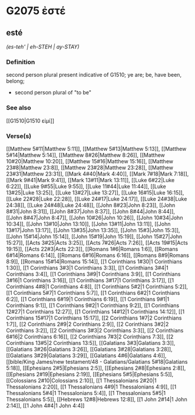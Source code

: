 # G2075 ἐστέ

## esté

_(es-teh' | eh-STEH | ay-STAY)_

### Definition

second person plural present indicative of G1510; ye are; be, have been, belong; 

- second person plural of &quot;to be&quot;

### See also

[[G1510|G1510 εἰμί]]

### Verse(s)

[[Matthew 5#11|Matthew 5:11]], [[Matthew 5#13|Matthew 5:13]], [[Matthew 5#14|Matthew 5:14]], [[Matthew 8#26|Matthew 8:26]], [[Matthew 10#20|Matthew 10:20]], [[Matthew 15#16|Matthew 15:16]], [[Matthew 23#8|Matthew 23:8]], [[Matthew 23#28|Matthew 23:28]], [[Matthew 23#31|Matthew 23:31]], [[Mark 4#40|Mark 4:40]], [[Mark 7#18|Mark 7:18]], [[Mark 9#41|Mark 9:41]], [[Mark 13#11|Mark 13:11]], [[Luke 6#22|Luke 6:22]], [[Luke 9#55|Luke 9:55]], [[Luke 11#44|Luke 11:44]], [[Luke 13#25|Luke 13:25]], [[Luke 13#27|Luke 13:27]], [[Luke 16#15|Luke 16:15]], [[Luke 22#28|Luke 22:28]], [[Luke 24#17|Luke 24:17]], [[Luke 24#38|Luke 24:38]], [[Luke 24#48|Luke 24:48]], [[John 8#23|John 8:23]], [[John 8#31|John 8:31]], [[John 8#37|John 8:37]], [[John 8#44|John 8:44]], [[John 8#47|John 8:47]], [[John 10#26|John 10:26]], [[John 10#34|John 10:34]], [[John 13#10|John 13:10]], [[John 13#11|John 13:11]], [[John 13#17|John 13:17]], [[John 13#35|John 13:35]], [[John 15#3|John 15:3]], [[John 15#14|John 15:14]], [[John 15#19|John 15:19]], [[John 15#27|John 15:27]], [[Acts 3#25|Acts 3:25]], [[Acts 7#26|Acts 7:26]], [[Acts 19#15|Acts 19:15]], [[Acts 22#3|Acts 22:3]], [[Romans 1#6|Romans 1:6]], [[Romans 6#14|Romans 6:14]], [[Romans 6#16|Romans 6:16]], [[Romans 8#9|Romans 8:9]], [[Romans 15#14|Romans 15:14]], [[1 Corinthians 1#30|1 Corinthians 1:30]], [[1 Corinthians 3#3|1 Corinthians 3:3]], [[1 Corinthians 3#4|1 Corinthians 3:4]], [[1 Corinthians 3#9|1 Corinthians 3:9]], [[1 Corinthians 3#16|1 Corinthians 3:16]], [[1 Corinthians 3#17|1 Corinthians 3:17]], [[1 Corinthians 4#8|1 Corinthians 4:8]], [[1 Corinthians 5#2|1 Corinthians 5:2]], [[1 Corinthians 5#7|1 Corinthians 5:7]], [[1 Corinthians 6#2|1 Corinthians 6:2]], [[1 Corinthians 6#19|1 Corinthians 6:19]], [[1 Corinthians 9#1|1 Corinthians 9:1]], [[1 Corinthians 9#2|1 Corinthians 9:2]], [[1 Corinthians 12#27|1 Corinthians 12:27]], [[1 Corinthians 14#12|1 Corinthians 14:12]], [[1 Corinthians 15#17|1 Corinthians 15:17]], [[2 Corinthians 1#7|2 Corinthians 1:7]], [[2 Corinthians 2#9|2 Corinthians 2:9]], [[2 Corinthians 3#2|2 Corinthians 3:2]], [[2 Corinthians 3#3|2 Corinthians 3:3]], [[2 Corinthians 6#16|2 Corinthians 6:16]], [[2 Corinthians 7#3|2 Corinthians 7:3]], [[2 Corinthians 13#5|2 Corinthians 13:5]], [[Galatians 3#3|Galatians 3:3]], [[Galatians 3#26|Galatians 3:26]], [[Galatians 3#28|Galatians 3:28]], [[Galatians 3#29|Galatians 3:29]], [[Galatians 4#6|Galatians 4:6]], [[bible/King James/new testament/48 - Galatians/Galatians 5#18|Galatians 5:18]], [[Ephesians 2#5|Ephesians 2:5]], [[Ephesians 2#8|Ephesians 2:8]], [[Ephesians 2#19|Ephesians 2:19]], [[Ephesians 5#5|Ephesians 5:5]], [[Colossians 2#10|Colossians 2:10]], [[1 Thessalonians 2#20|1 Thessalonians 2:20]], [[1 Thessalonians 4#9|1 Thessalonians 4:9]], [[1 Thessalonians 5#4|1 Thessalonians 5:4]], [[1 Thessalonians 5#5|1 Thessalonians 5:5]], [[Hebrews 12#8|Hebrews 12:8]], [[1 John 2#14|1 John 2:14]], [[1 John 4#4|1 John 4:4]]